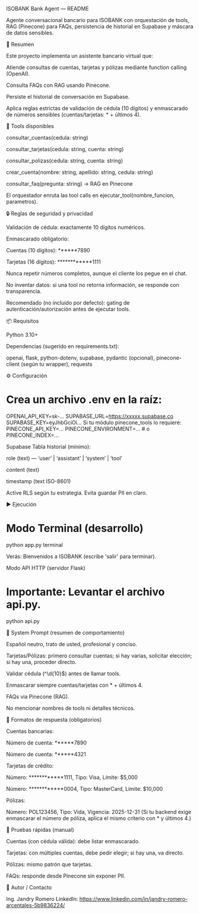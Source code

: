 ISOBANK Bank Agent — README

Agente conversacional bancario para ISOBANK con orquestación de tools, RAG (Pinecone) para FAQs, persistencia de historial en Supabase y máscara de datos sensibles.

🚀 Resumen

Este proyecto implementa un asistente bancario virtual que:

Atiende consultas de cuentas, tarjetas y pólizas mediante function calling (OpenAI).

Consulta FAQs con RAG usando Pinecone.

Persiste el historial de conversación en Supabase.

Aplica reglas estrictas de validación de cédula (10 dígitos) y enmascarado de números sensibles (cuentas/tarjetas: * + últimos 4).

🧰 Tools disponibles

consultar_cuentas(cedula: string)

consultar_tarjetas(cedula: string, cuenta: string)

consultar_polizas(cedula: string, cuenta: string)

crear_cuenta(nombre: string, apellido: string, cedula: string)

consultar_faq(pregunta: string) → RAG en Pinecone

El orquestador enruta las tool calls en ejecutar_tool(nombre_funcion, parametros).

🔒 Reglas de seguridad y privacidad

Validación de cédula: exactamente 10 dígitos numéricos.

Enmascarado obligatorio:

Cuentas (10 dígitos): ******7890

Tarjetas (16 dígitos): ************1111

Nunca repetir números completos, aunque el cliente los pegue en el chat.

No inventar datos: si una tool no retorna información, se responde con transparencia.

Recomendado (no incluido por defecto): gating de autenticación/autorización antes de ejecutar tools.

📦 Requisitos

Python 3.10+

Dependencias (sugerido en requirements.txt):

openai, flask, python-dotenv, supabase, pydantic (opcional), pinecone-client (según tu wrapper), requests

⚙️ Configuración

# Crea un archivo .env en la raíz:

OPENAI_API_KEY=sk-...
SUPABASE_URL=https://xxxxx.supabase.co
SUPABASE_KEY=eyJhbGciOi...
Si tu módulo pinecone_tools lo requiere:
PINECONE_API_KEY=...
PINECONE_ENVIRONMENT=...   # o PINECONE_INDEX=...


Supabase
Tabla historial (mínimo):

role (text) — ‘user’ | ‘assistant’ | ‘system’ | ‘tool’

content (text)

timestamp (text ISO-8601)

Active RLS según tu estrategia. Evita guardar PII en claro.

▶️ Ejecución
# Modo Terminal (desarrollo)
python app.py terminal


Verás: Bienvenidos a ISOBANK (escribe 'salir' para terminar).

Modo API HTTP (servidor Flask)

# Importante: Levantar el archivo api.py.

python api.py


🧠 System Prompt (resumen de comportamiento)

Español neutro, trato de usted, profesional y conciso.

Tarjetas/Pólizas: primero consultar cuentas; si hay varias, solicitar elección; si hay una, proceder directo.

Validar cédula (^\d{10}$) antes de llamar tools.

Enmascarar siempre cuentas/tarjetas con * + últimos 4.

FAQs via Pinecone (RAG).

No mencionar nombres de tools ni detalles técnicos.

🧾 Formatos de respuesta (obligatorios)

Cuentas bancarias:

Número de cuenta: ******7890

Número de cuenta: ******4321

Tarjetas de crédito:

Número: ************1111, Tipo: Visa, Límite: $5,000

Número: ************0004, Tipo: MasterCard, Límite: $10,000

Pólizas:

Número: POL123456, Tipo: Vida, Vigencia: 2025-12-31
(Si tu backend exige enmascarar el número de póliza, aplica el mismo criterio con * y últimos 4.)

🧪 Pruebas rápidas (manual)

Cuentas (con cédula válida): debe listar enmascarado.

Tarjetas: con múltiples cuentas, debe pedir elegir; si hay una, va directo.

Pólizas: mismo patrón que tarjetas.

FAQs: responde desde Pinecone sin exponer PII.

👤 Autor / Contacto

Ing. Jandry Romero
LinkedIn: https://www.linkedin.com/in/jandry-romero-arcentales-5b9836224/
